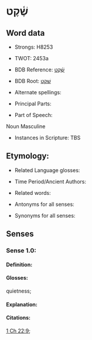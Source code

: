 # שֶׁ֫קֶט

<!-- Status: S2="NeedsEdits" -->
<!-- Lexica used for edits:   -->

## Word data

* Strongs: H8253

* TWOT: 2453a

* BDB Reference: [שֶׁ֫קֶט](rc://en/bdb/dict/v.fp.ab)

* BDB Root: [שׁקט](rc://en/bdb/dict/v.fp.aa)

* Alternate spellings:

* Principal Parts:

* Part of Speech:

Noun Masculine 

* Instances in Scripture: TBS

## Etymology:

* Related Language glosses:

* Time Period/Ancient Authors:

* Related words:

* Antonyms for all senses:

* Synonyms for all senses:

## Senses

### Sense 1.0:

#### Definition:

#### Glosses:

quietness; 

#### Explanation:

#### Citations:

[1 Ch 22:9](rc://he/uhb/book/1ch/22/9); 


